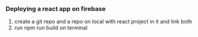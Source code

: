 ### Deploying a react app on firebase 
1. create a git repo and a repo on local with react project in it and link both 
2. run npm run build on terminal 
